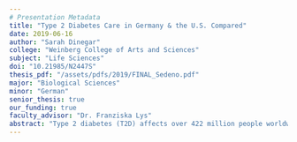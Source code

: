 ```yaml
---
# Presentation Metadata
title: "Type 2 Diabetes Care in Germany & the U.S. Compared"
date: 2019-06-16
author: "Sarah Dinegar"
college: "Weinberg College of Arts and Sciences"
subject: "Life Sciences"
doi: "10.21985/N2447S"
thesis_pdf: "/assets/pdfs/2019/FINAL_Sedeno.pdf"
major: "Biological Sciences"
minor: "German"
senior_thesis: true
our_funding: true
faculty_advisor: "Dr. Franziska Lys"
abstract: "Type 2 diabetes (T2D) affects over 422 million people worldwide. Within their multi-payer healthcare system, Germany has used standardized, evidence-based interventions called Disease Management Programs (“DMP”s)  to manage T2D since 2002. Studies have shown markedly improved health care delivery and health outcomes, including reduced incidence of diabetic secondary complications, decreasing financial burdens of T2D in Germany. No such programs exist in U.S. healthcare. In 2017, diabetes care for 29 million T2D Americans cost $327 billion. Clearly needed reform warrants examination of and comparison with German T2D DMPs’ successful methods. This study employed interviews and surveys to investigate German and American primary care physicians’ opinions of their nation’s T2D management methods’ efficacy in improving health outcomes, healthcare costs, and quality of care. While German physicians reported similar protocol and resource availability for T2D management, American physicians’ responses varied widely by clinical network and individual insurance plans. Strengths of Germany’s T2D DMPs included regularity of visits and the accountability inherent to this structure, while weaknesses included lack of customization and excessive bureaucratic documentation for minimal added value. Strengths of American methods included increasing utilization of technological tools and motivational interviewing techniques, while weaknesses included systematic inequality, lack of insurance-covered diabetes education, and prohibitively high costs of medication. This study provides new insight into primary care physicians’ opinions on best directions forward for chronic care management, which include subsidized diabetes education courses, coverage of dieticians and counselors, and increased implementation of team-based care, telemedicine & apps to improve patient accountability, and value-based care."
---
```

